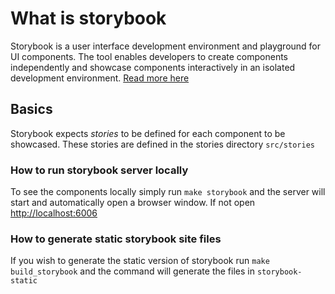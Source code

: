 # What is storybook

Storybook is a user interface development environment and playground for UI components. The tool enables developers to create components independently and showcase components interactively in an isolated development environment. [Read more here](https://storybook.js.org/docs/basics/introduction/)

## Basics

Storybook expects _stories_ to be defined for each component to be showcased. These stories are defined in the stories directory `src/stories`

### How to run storybook server locally

To see the components locally simply run `make storybook` and the server will start and automatically open a browser window. If not open [http://localhost:6006](http://localhost:6006)

### How to generate static storybook site files

If you wish to generate the static version of storybook run `make build_storybook` and the command will generate the files in `storybook-static`
